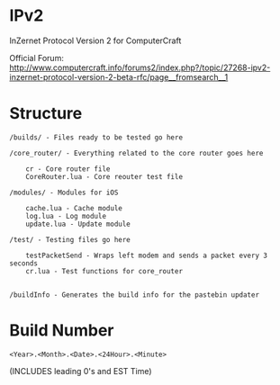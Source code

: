 # IPv2
InZernet Protocol Version 2 for ComputerCraft

Official Forum: http://www.computercraft.info/forums2/index.php?/topic/27268-ipv2-inzernet-protocol-version-2-beta-rfc/page__fromsearch__1

# Structure

	/builds/ - Files ready to be tested go here

	/core_router/ - Everything related to the core router goes here

		cr - Core router file
		CoreRouter.lua - Core reouter test file

	/modules/ - Modules for iOS
	
		cache.lua - Cache module
		log.lua - Log module
		update.lua - Update module
	
	/test/ - Testing files go here

		testPacketSend - Wraps left modem and sends a packet every 3 seconds
		cr.lua - Test functions for core_router
	
	
	/buildInfo - Generates the build info for the pastebin updater

# Build Number

	<Year>.<Month>.<Date>.<24Hour>.<Minute>
(INCLUDES leading 0's and EST Time)
